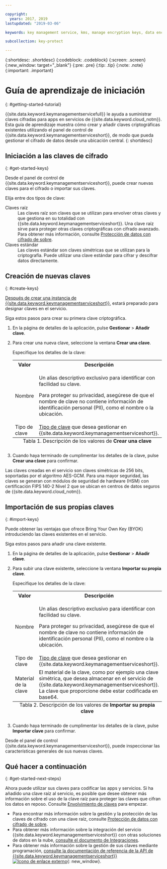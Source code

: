 ```yaml
---

copyright:
  years: 2017, 2019
lastupdated: "2019-03-06"

keywords: key management service, kms, manage encryption keys, data encryption, data-at-rest, protect data encryption keys

subcollection: key-protect

---
```



{:shortdesc: .shortdesc}
{:codeblock: .codeblock}
{:screen: .screen}
{:new_window: target="_blank"}
{:pre: .pre}
{:tip: .tip}
{:note: .note}
{:important: .important}

# Guía de aprendizaje de iniciación
{: #getting-started-tutorial}

{{site.data.keyword.keymanagementservicefull}} le ayuda a suministrar claves cifradas para apps en servicios de {{site.data.keyword.cloud_notm}}. Esta guía de aprendizaje muestra cómo crear y añadir claves criptográficas existentes utilizando el panel de control de {{site.data.keyword.keymanagementserviceshort}}, de modo que pueda gestionar el cifrado de datos desde una ubicación central.
{: shortdesc}

## Iniciación a las claves de cifrado
{: #get-started-keys}

Desde el panel de control de {{site.data.keyword.keymanagementserviceshort}}, puede crear nuevas claves para el cifrado o importar sus claves. 

Elija entre dos tipos de clave:

<dl>
  <dt>Claves raíz</dt>
    <dd>Las claves raíz son claves que se utilizan para envolver otras claves y que gestiona en su totalidad con {{site.data.keyword.keymanagementserviceshort}}. Una clave raíz sirve para proteger otras claves criptográficas con cifrado avanzado. Para obtener más información, consulte <a href="/docs/services/key-protect?topic=key-protect-envelope-encryption">Protección de datos con cifrado de sobre</a>.</dd>
  <dt>Claves estándar</dt>
    <dd>Las claves estándar son claves simétricas que se utilizan para la criptografía. Puede utilizar una clave estándar para cifrar y descifrar datos directamente.</dd>
</dl>

## Creación de nuevas claves
{: #create-keys}

[Después de crear una instancia de {{site.data.keyword.keymanagementserviceshort}}](https://{DomainName}/catalog/services/key-protect/?taxonomyNavigation=apps), estará preparado para designar claves en el servicio. 

Siga estos pasos para crear su primera clave criptográfica. 

1. En la página de detalles de la aplicación, pulse **Gestionar** &gt; **Añadir clave**.
2. Para crear una nueva clave, seleccione la ventana **Crear una clave**.

    Especifique los detalles de la clave:

    <table>
      <tr>
        <th>Valor</th>
        <th>Descripción</th>
      </tr>
      <tr>
        <td>Nombre</td>
        <td>
          <p>Un alias descriptivo exclusivo para identificar con facilidad su clave.</p>
          <p>Para proteger su privacidad, asegúrese de que el nombre de clave no contiene información de identificación personal (PII), como el nombre o la ubicación.</p>
        </td>
      </tr>
      <tr>
        <td>Tipo de clave</td>
        <td><a href="/docs/services/key-protect?topic=key-protect-envelope-encryption#key-types">Tipo de clave</a> que desea gestionar en {{site.data.keyword.keymanagementserviceshort}}.</td>
      </tr>
      <caption style="caption-side:bottom;">Tabla 1. Descripción de los valores de <b>Crear una clave</b></caption>
    </table>

3. Cuando haya terminado de cumplimentar los detalles de la clave, pulse **Crear una clave** para confirmar. 

Las claves creadas en el servicio son claves simétricas de 256 bits, soportadas por el algoritmo AES-GCM. Para una mayor seguridad, las claves se generan con módulos de seguridad de hardware (HSM) con certificación FIPS 140-2 Nivel 2 que se ubican en centros de datos seguros de {{site.data.keyword.cloud_notm}}. 

## Importación de sus propias claves
{: #import-keys}

Puede obtener las ventajas que ofrece Bring Your Own Key (BYOK) introduciendo las claves existentes en el servicio. 

Siga estos pasos para añadir una clave existente.

1. En la página de detalles de la aplicación, pulse **Gestionar** &gt; **Añadir clave**.
2. Para subir una clave existente, seleccione la ventana **Importar su propia clave**.

    Especifique los detalles de la clave:

    <table>
      <tr>
        <th>Valor</th>
        <th>Descripción</th>
      </tr>
      <tr>
        <td>Nombre</td>
        <td>
          <p>Un alias descriptivo exclusivo para identificar con facilidad su clave.</p>
          <p>Para proteger su privacidad, asegúrese de que el nombre de clave no contiene información de identificación personal (PII), como el nombre o la ubicación.</p>
        </td>
      </tr>
      <tr>
        <td>Tipo de clave</td>
        <td><a href="/docs/services/key-protect?topic=key-protect-envelope-encryption#key-types">Tipo de clave</a> que desea gestionar en {{site.data.keyword.keymanagementserviceshort}}.</td>
      </tr>
      <tr>
        <td>Material de la clave</td>
        <td>El material de la clave, como por ejemplo una clave simétrica, que desea almacenar en el servicio de {{site.data.keyword.keymanagementserviceshort}}. La clave que proporcione debe estar codificada en base64.</td>
      </tr>
      <caption style="caption-side:bottom;">Tabla 2. Descripción de los valores de <b>Importar su propia clave</b></caption>
    </table>

3. Cuando haya terminado de cumplimentar los detalles de la clave, pulse **Importar clave** para confirmar. 

Desde el panel de control {{site.data.keyword.keymanagementserviceshort}}, puede inspeccionar las características generales de sus nuevas claves. 

## Qué hacer a continuación
{: #get-started-next-steps}

Ahora puede utilizar sus claves para codificar las apps y servicios. Si ha añadido una clave raíz al servicio, es posible que desee obtener más información sobre el uso de la clave raíz para proteger las claves que cifran los datos en reposo. Consulte [Envolvimiento de claves](/docs/services/key-protect?topic=key-protect-wrap-keys) para empezar.

- Para encontrar más información sobre la gestión y la protección de las claves de cifrado con una clave raíz, consulte [Protección de datos con cifrado de sobre](/docs/services/key-protect?topic=key-protect-envelope-encryption).
- Para obtener más información sobre la integración del servicio {{site.data.keyword.keymanagementserviceshort}} con otras soluciones de datos en la nube, [consulte el documento de Integraciones](/docs/services/key-protect?topic=key-protect-integrate-services).
- Para obtener más información sobre la gestión de sus claves mediante programación, [consulte la documentación de referencia de la API de {{site.data.keyword.keymanagementserviceshort}} ![Icono de enlace externo](../../icons/launch-glyph.svg "Icono de enlace externo")](https://{DomainName}/apidocs/key-protect){: new_window}.
